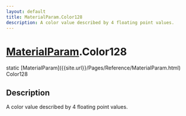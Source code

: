 ```yaml
---
layout: default
title: MaterialParam.Color128
description: A color value described by 4 floating point values.
---
```

# [MaterialParam]({{site.url}}/Pages/Reference/MaterialParam.html).Color128

<div class='signature' markdown='1'>
static [MaterialParam]({{site.url}}/Pages/Reference/MaterialParam.html) Color128
</div>

## Description
A color value described by 4 floating point values.


